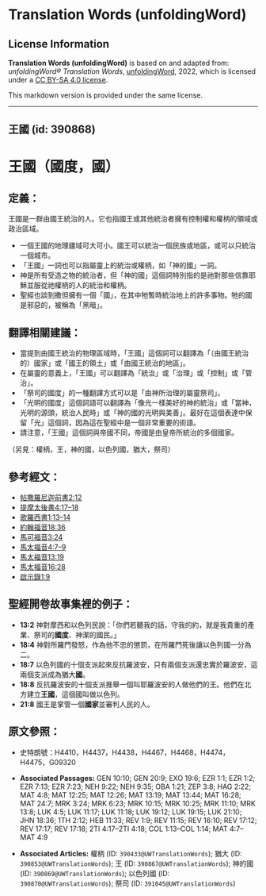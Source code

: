 # Translation Words (unfoldingWord)

## License Information

**Translation Words (unfoldingWord)** is based on and adapted from: _unfoldingWord® Translation Words_, [unfoldingWord](https://unfoldingword.org/utw), 2022, which is licensed under a [CC BY-SA 4.0 license](https://creativecommons.org/licenses/by-sa/4.0/legalcode.en).

This markdown version is provided under the same license.



--------------------------------

## 王國 (id: 390868)

王國（國度，國）
========

定義：
---

王國是一群由國王統治的人。它也指國王或其他統治者擁有控制權和權柄的領域或政治區域。

* 一個王國的地理疆域可大可小。國王可以統治一個民族或地區，或可以只統治一個城市。
* 「王國」一詞也可以指屬靈上的統治或權柄，如「神的國」一詞。
* 神是所有受造之物的統治者，但「神的國」這個詞特別指的是祂對那些信靠耶穌並服從祂權柄的人的統治和權柄。
* 聖經也談到撒但擁有一個「國」，在其中牠暫時統治地上的許多事物。牠的國是邪惡的，被稱為「黑暗」。

翻譯相關建議：
-------

* 當提到由國王統治的物理區域時，「王國」這個詞可以翻譯為「（由國王統治的）國家」或「國王的領土」或「由國王統治的地區」。
* 在屬靈的意義上，「王國」可以翻譯為「統治」或「治理」或「控制」或「管治」。
* 「祭司的國度」的一種翻譯方式可以是「由神所治理的屬靈祭司」。
* 「光明的國度」這個詞語可以翻譯為「像光一樣美好的神的統治」或「當神，光明的源頭，統治人民時」或「神的國的光明與美善」。最好在這個表達中保留「光」這個詞，因為這在聖經中是一個非常重要的術語。
* 請注意，「王國」這個詞與帝國不同，帝國是由皇帝所統治的多個國家。

（另見：權柄，王，神的國，以色列國，猶大，祭司）

參考經文：
-----

* [帖撒羅尼迦前書2:12](https://ref.ly/1Thess2:12)
* [提摩太後書4:17–18](https://ref.ly/2Tim4:17-2Tim4:18)
* [歌羅西書1:13–14](https://ref.ly/Col1:13-Col1:14)
* [約翰福音18:36](https://ref.ly/John18:36)
* [馬可福音3:24](https://ref.ly/Mark3:24)
* [馬太福音4:7–9](https://ref.ly/Matt4:7-Matt4:9)
* [馬太福音13:19](https://ref.ly/Matt13:19)
* [馬太福音16:28](https://ref.ly/Matt16:28)
* [啟示錄1:9](https://ref.ly/Rev1:9)

聖經開卷故事集裡的例子：
------------

* **13:2** 神對摩西和以色列民說：「你們若聽我的話，守我的約，就是我貴重的產業、祭司的**國度**、神潔的國民。」
* **18:4** 神對所羅門發怒，作為他不忠的懲罰，在所羅門死後讓以色列國一分為二。
* **18:7** 以色列國的十個支派起來反抗羅波安，只有兩個支派還忠實於羅波安，這兩個支派成為猶大**國**。
* **18:8** 反抗羅波安的十個支派推舉一個叫耶羅波安的人做他們的王。他們在北方建立**王國**，這個國叫做以色列。
* **21:8** 國王是掌管一個**國家**並審判人民的人。

原文參照：
-----

* 史特朗號：H4410，H4437，H4438，H4467，H4468，H4474，H4475，G09320

* **Associated Passages:** GEN 10:10; GEN 20:9; EXO 19:6; EZR 1:1; EZR 1:2; EZR 7:13; EZR 7:23; NEH 9:22; NEH 9:35; OBA 1:21; ZEP 3:8; HAG 2:22; MAT 4:8; MAT 12:25; MAT 12:26; MAT 13:19; MAT 13:44; MAT 16:28; MAT 24:7; MRK 3:24; MRK 6:23; MRK 10:15; MRK 10:25; MRK 11:10; MRK 13:8; LUK 4:5; LUK 11:17; LUK 11:18; LUK 19:12; LUK 19:15; LUK 21:10; JHN 18:36; 1TH 2:12; HEB 11:33; REV 1:9; REV 11:15; REV 16:10; REV 17:12; REV 17:17; REV 17:18; 2TI 4:17–2TI 4:18; COL 1:13–COL 1:14; MAT 4:7–MAT 4:9
* **Associated Articles:** 權柄 (ID: `390433@UWTranslationWords`); 猶大 (ID: `390853@UWTranslationWords`); 王 (ID: `390867@UWTranslationWords`); 神的國 (ID: `390869@UWTranslationWords`); 以色列國 (ID: `390870@UWTranslationWords`); 祭司 (ID: `391045@UWTranslationWords`)


